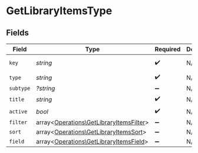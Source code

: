 # GetLibraryItemsType


## Fields

| Field                                                                                       | Type                                                                                        | Required                                                                                    | Description                                                                                 | Example                                                                                     |
| ------------------------------------------------------------------------------------------- | ------------------------------------------------------------------------------------------- | ------------------------------------------------------------------------------------------- | ------------------------------------------------------------------------------------------- | ------------------------------------------------------------------------------------------- |
| `key`                                                                                       | *string*                                                                                    | :heavy_check_mark:                                                                          | N/A                                                                                         | /library/sections/2/all?type=2                                                              |
| `type`                                                                                      | *string*                                                                                    | :heavy_check_mark:                                                                          | N/A                                                                                         | filter                                                                                      |
| `subtype`                                                                                   | *?string*                                                                                   | :heavy_minus_sign:                                                                          | N/A                                                                                         | clip                                                                                        |
| `title`                                                                                     | *string*                                                                                    | :heavy_check_mark:                                                                          | N/A                                                                                         | TV Shows                                                                                    |
| `active`                                                                                    | *bool*                                                                                      | :heavy_check_mark:                                                                          | N/A                                                                                         | false                                                                                       |
| `filter`                                                                                    | array<[Operations\GetLibraryItemsFilter](../../Models/Operations/GetLibraryItemsFilter.md)> | :heavy_minus_sign:                                                                          | N/A                                                                                         |                                                                                             |
| `sort`                                                                                      | array<[Operations\GetLibraryItemsSort](../../Models/Operations/GetLibraryItemsSort.md)>     | :heavy_minus_sign:                                                                          | N/A                                                                                         |                                                                                             |
| `field`                                                                                     | array<[Operations\GetLibraryItemsField](../../Models/Operations/GetLibraryItemsField.md)>   | :heavy_minus_sign:                                                                          | N/A                                                                                         |                                                                                             |